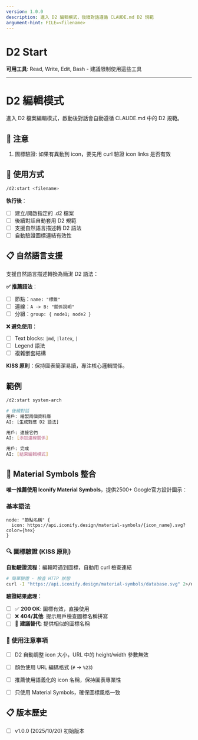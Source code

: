 ```yaml
---
version: 1.0.0
description: 進入 D2 編輯模式，後續對話遵循 CLAUDE.md D2 規範
argument-hint: FILE=<filename>
---
```

# D2 Start

**可用工具**: Read, Write, Edit, Bash - 建議限制使用這些工具

---
# D2 編輯模式

進入 D2 檔案編輯模式，啟動後對話會自動遵循 CLAUDE.md 中的 D2 規範。

## 🚨 注意

1. 圖標驗證: 如果有異動到 icon，要先用 curl 驗證 icon links 是否有效

## 🚀 使用方式

```bash
/d2:start <filename>
```

**執行後**：
- [ ] 建立/開啟指定的 .d2 檔案
- [ ] 後續對話自動套用 D2 規範
- [ ] 支援自然語言描述轉 D2 語法
- [ ] 自動驗證圖標連結有效性

## 📋 自然語言支援

支援自然語言描述轉換為簡潔 D2 語法：

**✅ 推薦語法**：
- [ ] 節點：`name: "標籤"`
- [ ] 連線：`A -> B: "關係說明"`
- [ ] 分組：`group: { node1; node2 }`

**❌ 避免使用**：
- [ ] Text blocks: `|md`, `|latex`, `|`
- [ ] Legend 語法
- [ ] 複雜嵌套結構

**KISS 原則**：保持圖表簡潔易讀，專注核心邏輯關係。

## 範例

```bash
/d2:start system-arch

# 後續對話
用戶: 繪製兩個資料庫
AI: [生成對應 D2 語法]

用戶: 連接它們
AI: [添加連線關係]

用戶: 完成
AI: [結束編輯模式]
```

## 🎯 Material Symbols 整合

**唯一推薦使用 Iconify Material Symbols**，提供2500+ Google官方設計圖示：

### 基本語法
```d2
node: "節點名稱" {
  icon: https://api.iconify.design/material-symbols/{icon_name}.svg?color={hex}
}
```

### 🔍 圖標驗證 (KISS 原則)

**自動驗證流程**：編輯時遇到圖標，自動用 curl 檢查連結
```bash
# 簡單驗證 - 檢查 HTTP 狀態
curl -I "https://api.iconify.design/material-symbols/database.svg" 2>/dev/null | head -1
```

**驗證結果處理**：
- [ ] ✅ **200 OK**: 圖標有效，直接使用
- [ ] ❌ **404/其他**: 提示用戶檢查圖標名稱拼寫
- [ ] 🔄 **建議替代**: 提供相似的圖標名稱

### 🚨 使用注意事項
- [ ] D2 自動調整 icon 大小，URL 中的 height/width 參數無效
- [ ] 顏色使用 URL 編碼格式 (`#` → `%23`)
- [ ] 推薦使用語義化的 icon 名稱，保持圖表專業性
- [ ] 只使用 Material Symbols，確保圖標風格一致


## 📋 版本歷史

- [ ] v1.0.0 (2025/10/20) 初始版本
